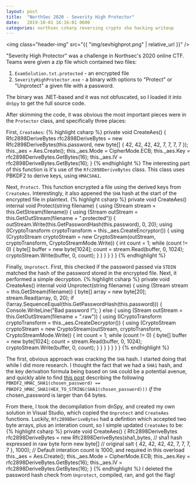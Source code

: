 ```yaml
---
layout: post
title:  "NorthSec 2020 - Severity High Protector"
date:   2019-10-01 16:16:01 0600
categories: northsec csharp reversing crypto sha hacking writeup
---
```


<img class="header-img" src="{{ "img/sevhighprot.png" | relative_url }}" />

"Severity High Protector" was a challenge in Northsec's 2020 online CTF. Teams were given a zip file which contained two files:
1. `ExamSolution.txt.protected` - an encrypted file
2. `SeverityHighProtector.exe` - a binary with options to "Protect" or "Unprotect" a given file with a password.

The binary was .NET-based and it was not obfuscated, so I loaded it into `dnSpy` to get the full source code.

After skimming the code, it was obvious the most important pieces were in the `Protector` class, and specifically three places:

First, `CreateAes`:
{% highlight csharp %}
private void CreateAes()
{
  Rfc2898DeriveBytes rfc2898DeriveBytes = new Rfc2898DeriveBytes(this.password, new byte[]
  {
    42,
    42,
    42,
    42,
    7,
    7,
    7,
    7
  });
  this._aes = Aes.Create();
  this._aes.Mode = CipherMode.ECB;
  this._aes.Key = rfc2898DeriveBytes.GetBytes(16);
  this._aes.IV = rfc2898DeriveBytes.GetBytes(16);
}
{% endhighlight %}
The interesting part of this function is it's use of the `Rfc2898DeriveBytes` class. This class uses PBKDF2 to derive keys, using `HMACSHA1`.

Next, `Protect`. This function encrypted a file using the derived keys from `CreateAes`. Interestingly, it also appened the `SHA` hash at the start of the encrypted file in plaintext. 
{% highlight csharp %}
private void CreateAes()
internal void Protect(string filename)
{
  using (Stream stream = this.GetStream(filename))
  {
    using (Stream outStream = this.GetOutStream(filename + ".protected"))
    {
      outStream.Write(this.GetPasswordHash(this.password), 0, 20);
      using (ICryptoTransform cryptoTransform = this._aes.CreateEncryptor())
      {
        using (CryptoStream cryptoStream = new CryptoStream(outStream, cryptoTransform, CryptoStreamMode.Write))
        {
          int count = 1;
          while (count != 0)
          {
            byte[] buffer = new byte[1024];
            count = stream.Read(buffer, 0, 1024);
            cryptoStream.Write(buffer, 0, count);
          }
        }
      }
    }
  }
}
{% endhighlight %}

Finally, `Unprotect`. First, this checked if the password passed via `STDIN` matched the hash of the password stored in the encrypted file. Next, it performed a simple decryption.
{% highlight csharp %}
private void CreateAes()
internal void Unprotect(string filename)
{
  using (Stream stream = this.GetStream(filename))
  {
    byte[] array = new byte[20];
    stream.Read(array, 0, 20);
    if (!array.SequenceEqual(this.GetPasswordHash(this.password)))
    {
      Console.WriteLine("Bad password !");
    }
    else
    {
      using (Stream outStream = this.GetOutStream(filename + ".raw"))
      {
        using (ICryptoTransform cryptoTransform = this._aes.CreateDecryptor())
        {
          using (CryptoStream cryptoStream = new CryptoStream(outStream, cryptoTransform, CryptoStreamMode.Write))
          {
            int count = 1;
            while (count != 0)
            {
              byte[] buffer = new byte[1024];
              count = stream.Read(buffer, 0, 1024);
              cryptoStream.Write(buffer, 0, count);
            }
          }
        }
      }
    }
  }
}
{% endhighlight %}

The first, obvious approach was cracking the `SHA` hash. I started doing that while I did more research. I thought the fact that we had a `SHA1` hash, and the key derivation formula being based on `SHA` could be a potential avenue, and quickly able to find [this post](https://mathiasbynens.be/notes/pbkdf2-hmac) describing the following `PBKDF2_HMAC_SHA1(chosen_password) == PBKDF2_HMAC_SHA1(HEX_TO_STRING(SHA1(chosen_password)))` _if_ the chosen_password is larger than 64 bytes. 

From there, I took the decompilation from dnSpy, and created my own solution in Visual Studio, which copied the `Unprotect` and `CreateAes` functions. Luckily, `Rfc2898DeriveBytes` had a defintion which accepted two byte arrays, plus an interation count, so I simple updated `CreateAes` to be:
{% highlight csharp %}
private void CreateAes()
		{
			Rfc2898DeriveBytes rfc2898DeriveBytes = new Rfc2898DeriveBytes(sha1_bytes,  // sha1 hash expressed in raw byte form
      new byte[]    // original salt
			{
				42,
				42,
				42,
				42,
				7,
				7,
				7,
				7
			}, 1000);  // Default interation count is 1000, and required in this overload
			this._aes = Aes.Create();
			this._aes.Mode = CipherMode.ECB;
			this._aes.Key = rfc2898DeriveBytes.GetBytes(16);
			this._aes.IV = rfc2898DeriveBytes.GetBytes(16);
		}
{% endhighlight %}
I deleted the password hash check from `Unprotect`, compiled, ran, and got the flag!